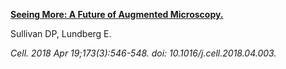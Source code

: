 [**Seeing More: A Future of Augmented Microscopy.**](https://www.ncbi.nlm.nih.gov/pubmed/29677507)

Sullivan DP, Lundberg E. 

*Cell. 2018 Apr 19;173(3):546-548. doi: 10.1016/j.cell.2018.04.003.* 
